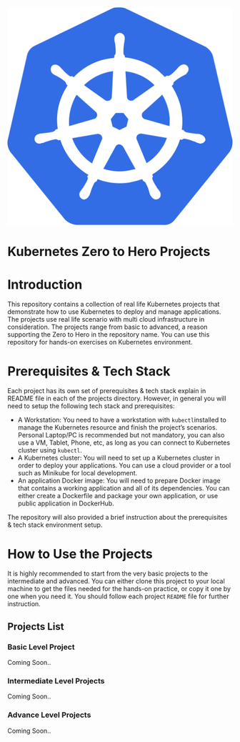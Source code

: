 ![alt text](./kubernetes-icon.png?raw=true)
# Kubernetes Zero to Hero Projects

# Introduction

This repository contains a collection of real life Kubernetes projects that demonstrate how to use Kubernetes to deploy and manage applications. The projects use real life scenario with multi cloud infrastructure in consideration. The projects range from basic to advanced, a reason supporting the Zero to Hero in the repository name. You can use this repository for hands-on exercises on Kubernetes environment.

# Prerequisites & Tech Stack

Each project has its own set of prerequisites & tech stack explain in README file in each of the projects directory. However, in general you will need to setup the following tech stack and prerequisites:

- A Workstation: You need to have a workstation with `kubectl`installed to manage the Kubernetes resource and finish the project’s scenarios. Personal Laptop/PC is recommended but not mandatory, you can also use a VM, Tablet, Phone, etc, as long as you can connect to Kubernetes cluster using `kubectl`.
- A Kubernetes cluster: You will need to set up a Kubernetes cluster in order to deploy your applications. You can use a cloud provider or a tool such as Minikube for local development.
- An application Docker image: You will need to prepare Docker image that contains a working application and all of its dependencies. You can either create a Dockerfile and package your own application, or use public application in DockerHub.

The repository will also provided a brief instruction about the prerequisites & tech stack environment setup.

# How to Use the Projects

It is highly recommended to start from the very basic projects to the intermediate and advanced. You can either clone this project to your local machine to get the files needed for the hands-on practice, or copy it one by one when you need it. You should follow each project `README` file for further instruction.

## Projects List

### Basic Level Project

Coming Soon..

### Intermediate Level Projects

Coming Soon..

### Advance Level Projects

Coming Soon..
